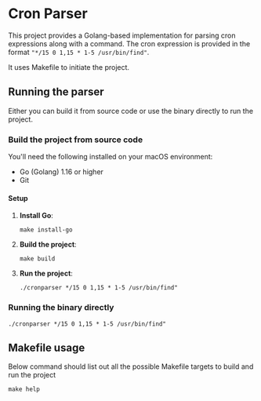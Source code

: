 # Cron Parser

This project provides a Golang-based implementation for parsing cron expressions along with a command. The cron expression is provided in the format `"*/15 0 1,15 * 1-5 /usr/bin/find"`.

It uses Makefile to initiate the project. 

## Running the parser
Either you can build it from source code or use the binary directly to run the project. 

### Build the project from source code
You'll need the following installed on your macOS environment:
- Go (Golang) 1.16 or higher
- Git

#### Setup

1. **Install Go**:
   ```
   make install-go
   ```

2. **Build the project**:
    ```
    make build
    ```

3. **Run the project**:
   ```
   ./cronparser */15 0 1,15 * 1-5 /usr/bin/find"
   ```
### Running the binary directly

```
./cronparser */15 0 1,15 * 1-5 /usr/bin/find"
 ```

## Makefile usage
Below command should list out all the possible Makefile targets to build and run the project
```
make help
```

